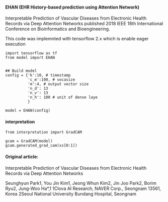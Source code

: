 #### EHAN (EHR History-based prediction using Attention Network)
Interpretable Prediction of Vascular Diseases from Electronic Health Records via Deep Attention Networks published 2018 IEEE 18th International Conference on Bioinformatics and Bioengineering.

This code was implemnted with tensorflow 2.x which is enable eager execution

```python3
import tensorflow as tf
from model import EHAN


## Build model
config = {'k':10, # timestamp
          'c_m':100, # vocasize
          'm':4, # output vector size
          'n_d': 13
          'n_v': 13
          'n_h': 100 # unit of dense laye
          }

model = EHAN(config)

```

#### interpretation
```python3
from interpretation import GradCAM

gcam = GradCAM(model)
gcam.generated_grad_cam(xs[0:1])

```


#### Original article:
Interpretable Prediction of Vascular Diseases from Electronic Health Records via
Deep Attention Networks

Seunghyun Park1, You Jin Kim1, Jeong Whun Kim2, Jin Joo Park2, Borim Ryu2, Jung-Woo Ha*,1
1Clova AI Research, NAVER Corp., Seongnam 13561, Korea
2Seoul National University Bundang Hospital, Seongnam
